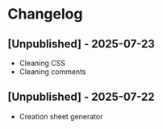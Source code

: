 # Changelog

## [Unpublished] - 2025-07-23

- Cleaning CSS
- Cleaning comments

## [Unpublished] - 2025-07-22

- Creation sheet generator
